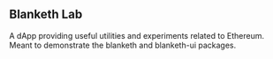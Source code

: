 ## Blanketh Lab

A dApp providing useful utilities and experiments related to Ethereum. Meant to demonstrate the blanketh and blanketh-ui packages. 